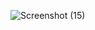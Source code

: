 ![Screenshot (15)](https://user-images.githubusercontent.com/66897078/229940193-506901e0-9d37-44d4-815a-3946e08d98f9.png)
